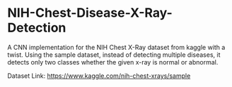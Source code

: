 # NIH-Chest-Disease-X-Ray-Detection
A CNN implementation for the NIH Chest X-Ray dataset from kaggle with a twist. Using the sample dataset, instead of detecting multiple diseases, it detects only two classes whether the given x-ray is normal or abnormal.

Dataset Link: https://www.kaggle.com/nih-chest-xrays/sample
